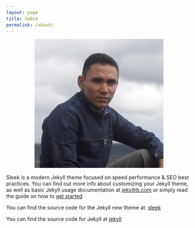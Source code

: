 ```yaml
---
layout: page
title: Sobre
permalink: /about/
---
```


<p align="center">
  <img src="FB_20141108_01_09_33_Saved_Picture.jpg" width="350" title="hover text" alt="accessibility text">
</p>
  
Sleek is a modern Jekyll theme focused on speed performance & SEO best practices. You can find out more info about customizing your Jekyll theme, as well as basic Jekyll usage documentation at [jekyllrb.com](http://jekyllrb.com/) or simply read the guide on how to [get started](/getting-started)

You can find the source code for the Jekyll new theme at:
[sleek](https://github.com/janczizikow/sleek)

You can find the source code for Jekyll at
[jekyll](https://github.com/jekyll/jekyll)
